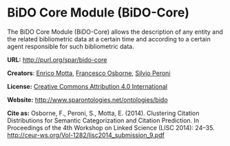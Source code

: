 # BiDO Core Module (BiDO-Core)

The BiDO Core Module (BiDO-Core) allows the description of any entity and the related bibliometric data at a certain time and according to a certain agent responsible for such bibliometric data.

**URL:** http://purl.org/spar/bido-core

**Creators**: [Enrico Motta](https://orcid.org/0000-0003-0015-1952), [Francesco Osborne](https://orcid.org/0000-0001-6557-3131), [Silvio Peroni](http://orcid.org/0000-0003-0530-4305)

**License:** [Creative Commons Attribution 4.0 International](https://creativecommons.org/licenses/by/4.0/legalcode)

**Website:** http://www.sparontologies.net/ontologies/bido

**Cite as:** Osborne, F., Peroni, S., Motta, E. (2014). Clustering Citation Distributions for Semantic Categorization and Citation Prediction. In Proceedings of the 4th Workshop on Linked Science (LISC 2014): 24–35. http://ceur-ws.org/Vol-1282/lisc2014_submission_9.pdf

